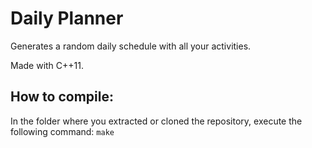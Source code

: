# Daily Planner

Generates a random daily schedule with all your activities.

Made with C++11.

## How to compile:

In the folder where you extracted or cloned the repository, execute the following command:
``make``
